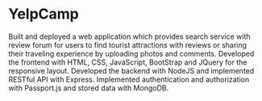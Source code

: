 # YelpCamp
Built and deployed a web application which provides search service with review forum for users to find tourist attractions with reviews or sharing their traveling experience by uploading photos and comments.
Developed the frontend with HTML, CSS, JavaScript, BootStrap and JQuery for the responsive layout.
Developed the backend with NodeJS and implemented RESTful API with Express.
Implemented authentication and authorization with Passport.js and stored data with MongoDB.
